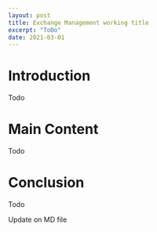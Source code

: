 ```yaml
---
layout: post
title: Exchange Management working title
excerpt: "ToDo"
date: 2021-03-01
---
```


# Introduction

Todo

# Main Content

Todo 

# Conclusion

Todo 

Update on MD file